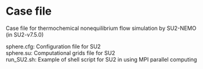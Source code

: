 # Case file
Case file for thermochemical nonequilibrium flow simulation by SU2-NEMO (in SU2-v7.5.0)

sphere.cfg: Configuration file for SU2  
sphere.su: Computational grids file for SU2  
run_SU2.sh: Example of shell script for SU2 in using MPI parallel computing  
 
